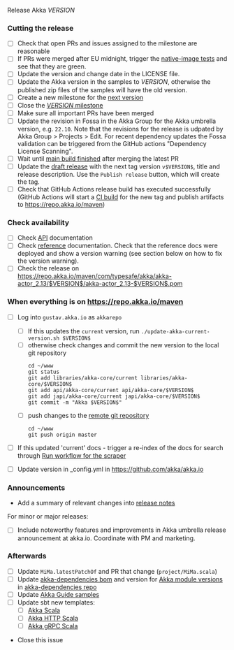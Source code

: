 Release Akka $VERSION$

<!--
# Release Train Issue Template for Akka

(Liberally copied and adopted from Scala itself https://github.com/scala/scala-dev/blob/b11cd2e4a4431de7867db6b39362bea8fa6650e7/notes/releases/template.md)

For every release, use the `scripts/create-release-issue.sh` to make a copy of this file named after the release, and expand the variables.

Variables to be expanded in this template:
- $VERSION$=???

Key links:
  - akka/akka milestone: https://github.com/akka/akka/milestone/?
-->

### Cutting the release

- [ ] Check that open PRs and issues assigned to the milestone are reasonable
- [ ] If PRs were merged after EU midnight, trigger the [native-image tests](https://github.com/akka/akka/actions/workflows/native-image-tests.yml) and see that they are green.
- [ ] Update the version and change date in the LICENSE file.
- [ ] Update the Akka version in the samples to $VERSION$, otherwise the published zip files of the samples will have the old version.
- [ ] Create a new milestone for the [next version](https://github.com/akka/akka/milestones)
- [ ] Close the [$VERSION$ milestone](https://github.com/akka/akka/milestones?direction=asc&sort=due_date)
- [ ] Make sure all important PRs have been merged
- [ ] Update the revision in Fossa in the Akka Group for the Akka umbrella version, e.g. `22.10`. Note that the revisions for the release is udpated by Akka Group > Projects > Edit. For recent dependency updates the Fossa validation can be triggered from the GitHub actions "Dependency License Scanning".
- [ ] Wait until [main build finished](https://github.com/akka/akka/actions) after merging the latest PR
- [ ] Update the [draft release](https://github.com/akka/akka/releases) with the next tag version `v$VERSION$`, title and release description. Use the `Publish release` button, which will create the tag.
- [ ] Check that GitHub Actions release build has executed successfully (GitHub Actions will start a [CI build](https://github.com/akka/akka/actions) for the new tag and publish artifacts to https://repo.akka.io/maven)

### Check availability

- [ ] Check [API](https://doc.akka.io/api/akka-core/$VERSION$/) documentation
- [ ] Check [reference](https://doc.akka.io/libraries/akka-core/$VERSION$/) documentation. Check that the reference docs were deployed and show a version warning (see section below on how to fix the version warning).
- [ ] Check the release on https://repo.akka.io/maven/com/typesafe/akka/akka-actor_2.13/$VERSION$/akka-actor_2.13-$VERSION$.pom

### When everything is on https://repo.akka.io/maven
  - [ ] Log into `gustav.akka.io` as `akkarepo` 
    - [ ] If this updates the `current` version, run `./update-akka-current-version.sh $VERSION$`
    - [ ] otherwise check changes and commit the new version to the local git repository
         ```
         cd ~/www
         git status
         git add libraries/akka-core/current libraries/akka-core/$VERSION$
         git add api/akka-core/current api/akka-core/$VERSION$
         git add japi/akka-core/current japi/akka-core/$VERSION$
         git commit -m "Akka $VERSION$"
         ```
    - [ ] push changes to the [remote git repository](https://github.com/akka/doc.akka.io)
         ```
         cd ~/www
         git push origin master
         ```
  - [ ] If this updated 'current' docs - trigger a re-index of the docs for search through [Run workflow for the scraper](https://github.com/akka/akka/actions/workflows/algolia-doc-site-scrape.yml)
  - [ ] Update version in _config.yml in https://github.com/akka/akka.io    
  

### Announcements

- Add a summary of relevant changes into [release notes](https://github.com/akka/akka-sdk/blob/main/docs/src/modules/reference/pages/release-notes.adoc)

For minor or major releases:

- [ ] Include noteworthy features and improvements in Akka umbrella release announcement at akka.io. Coordinate with PM and marketing.

### Afterwards

- [ ] Update `MiMa.latestPatchOf` and PR that change (`project/MiMa.scala`)
- [ ] Update [akka-dependencies bom](https://github.com/lightbend/akka-dependencies) and version for [Akka module versions](https://doc.akka.io/libraries/akka-dependencies/current/) in [akka-dependencies repo](https://github.com/akka/akka-dependencies)
- [ ] Update [Akka Guide samples](https://github.com/akka/akka-guide)
- [ ] Update sbt new templates:
  - [ ] [Akka Scala](https://github.com/akka/akka-quickstart-scala.g8/blob/main/src/main/g8/default.properties)
  - [ ] [Akka HTTP Scala](https://github.com/akka/akka-http-quickstart-scala.g8/blob/main/src/main/g8/default.properties)
  - [ ] [Akka gRPC Scala](https://github.com/akka/akka-grpc-quickstart-scala.g8/blob/main/src/main/g8/default.properties)
- Close this issue
